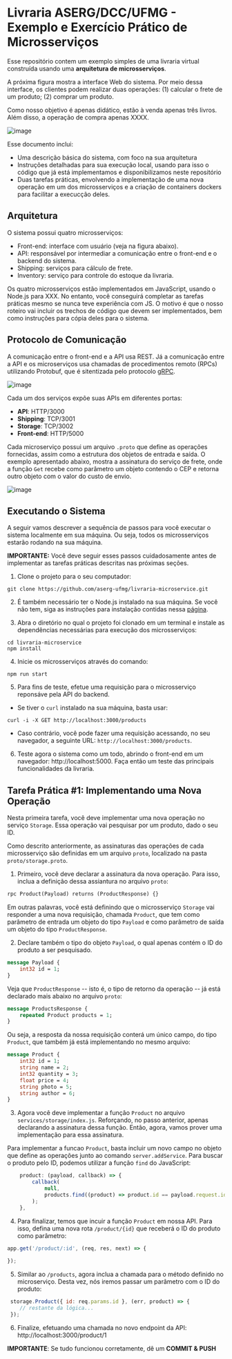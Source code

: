 # Livraria ASERG/DCC/UFMG - Exemplo e Exercício Prático de Microsserviços

Esse repositório contem um exemplo simples de uma livraria virtual construída usando uma **arquitetura de microsserviços**.

A próxima figura mostra a interface Web do sistema. Por meio dessa interface, os clientes podem realizar duas operações: (1) calcular o frete de um produto; (2) comprar um produto.

Como nosso objetivo é apenas didático, estão à venda apenas três livros. Além disso, a operação de compra apenas XXXX.

![image](https://user-images.githubusercontent.com/7620947/107418954-07c85280-6af6-11eb-8cab-64efe548401a.png)

Esse documento inclui:

* Uma descrição básica do sistema, com foco na sua arquitetura
* Instruções detalhadas para sua execução local, usando para isso o código que já está implementamos e disponibilizamos neste repositório
* Duas tarefas práticas, envolvendo a implementação de uma nova operação em um dos microsserviços e a criação de containers dockers para facilitar a execucção deles.

## Arquitetura

O sistema possui quatro microsserviços: 

* Front-end: interface com usuário (veja na figura abaixo).
* API: responsável por intermediar a comunicação entre o front-end e o backend do sistema.
* Shipping: serviços para cálculo de frete.
* Inventory: serviço para controle do estoque da livraria.  

Os quatro microsserviços estão implementados em JavaScript, usando o Node.js para XXX. No entanto, você conseguirá completar as tarefas práticas mesmo se nunca teve experiência com JS. O motivo é que o nosso roteiro vai incluir os trechos de código que devem ser implementados, bem como instruções para cópia deles para o sistema.

## Protocolo de Comunicação

A comunicação entre o front-end e a API usa REST. Já a comunicação entre a API e os microserviços usa chamadas de procedimentos remoto (RPCs) utilizando Protobuf, que é sitentizada pelo protocolo [gRPC](https://grpc.io/). 

![image](https://user-images.githubusercontent.com/7620947/108298485-cbdb6000-717b-11eb-9d3e-257a08b597bf.png)

Cada um dos serviços expõe suas APIs em diferentes portas:

- **API**: HTTP/3000
- **Shipping**: TCP/3001
- **Storage**: TCP/3002
- **Front-end**: HTTP/5000

Cada microserviço possui um arquivo `.proto` que define as operações fornecidas, assim como a estrutura dos objetos de entrada e saída. O exemplo apresentado abaixo, mostra a assinatura do serviço de frete, onde a função `Get` recebe como parâmetro um objeto contendo o CEP e retorna outro objeto com o valor do custo de envio.

![image](https://user-images.githubusercontent.com/7620947/108301755-6a1df480-7181-11eb-9112-c65a0efd5602.png)


## Executando o Sistema

A seguir vamos descrever a sequência de passos para você executar o sistema localmente em sua máquina. Ou seja, todos os microsserviços estarão rodando na sua máquina.

**IMPORTANTE:** Você deve seguir esses passos cuidadosamente antes de implementar as tarefas práticas descritas nas próximas seções.

1. Clone o projeto para o seu computador:

```
git clone https://github.com/aserg-ufmg/livraria-microservice.git
```


2. É também necessário ter o Node.js instalado na sua máquina. Se você não tem, siga as instruções para instalação contidas nessa [página](https://nodejs.org/en/download/).


3. Abra o diretório no qual o projeto foi clonado em um terminal e instale as dependências necessárias para execução dos microsserviços:

```
cd livraria-microservice
npm install
```

4. Inicie os microsserviços através do comando:

```
npm run start
```

5.  Para fins de teste, efetue uma requisição para o microsserviço reponsáve pela API do backend.
 
* Se tiver o `curl` instalado na sua máquina, basta usar:

```
curl -i -X GET http://localhost:3000/products
```

* Caso contrário, você pode fazer uma requisição acessando, no seu navegador, a seguinte URL: `http://localhost:3000/products`.


6. Teste agora o sistema como um todo, abrindo o front-end em um navegador: http://localhost:5000. Faça então um teste das principais funcionalidades da livraria.
 
 
## Tarefa Prática #1: Implementando uma Nova Operação

Nesta primeira tarefa, você deve implementar uma nova operação no serviço `Storage`. Essa operação vai pesquisar por um produto, dado o seu ID.

Como descrito anteriormente, as assinaturas das operações de cada microsserviço são definidas em um arquivo `proto`, localizado na pasta `proto/storage.proto`. 

1. Primeiro, você deve declarar a assinatura da nova operação. Para isso, inclua a definição dessa assiantura no arquivo `proto`:

```proto
rpc Product(Payload) returns (ProductResponse) {}
```

Em outras palavras, você está definindo que o microsserviço `Storage` vai responder a uma nova requisição, chamada `Product`, que tem como parâmetro de entrada um objeto do tipo `Payload` e como parâmetro de saída um objeto do tipo `ProductResponse`. 

2. Declare também o tipo do objeto `Payload`, o qual apenas contém o ID do produto a ser pesquisado.

```proto
message Payload {
    int32 id = 1;
}
```
Veja que `ProductResponse` -- isto é, o tipo de retorno da operação -- já está declarado mais abaixo no arquivo `proto`:

```proto
message ProductsResponse {
    repeated Product products = 1;
}
```

Ou seja, a resposta da nossa requisição conterá um único campo, do tipo `Product`, que também já está implementando no mesmo arquivo:

```proto
message Product {
    int32 id = 1;
    string name = 2;
    int32 quantity = 3;
    float price = 4;
    string photo = 5;
    string author = 6;
}
```

3. Agora você deve implementar a função `Product` no arquivo `services/storage/index.js`. Reforçando, no passo anterior, apenas declarando a assinatura dessa função. Então, agora, vamos prover uma implementação para essa assinatura.
 
Para implementar a funcao `Product`, basta incluir um novo campo no objeto que define as operações junto ao comando `server.addService`. Para buscar o produto pelo ID, podemos utilizar a função `find` do JavaScript:

```js
    product: (payload, callback) => {
        callback(
            null,
            products.find((product) => product.id == payload.request.id)
        );
    },
```

4. Para finalizar, temos que incuir a função `Product` em nossa API. Para isso, defina uma nova rota `/product/{id}` que receberá o ID do produto como parâmetro:

```js
app.get('/product/:id', (req, res, next) => {
    
});
```

5. Similar ao `/products`, agora inclua a chamada para o método definido no microserviço. Desta vez, nós iremos passar um parâmetro com o ID do produto:

```js
 storage.Product({ id: req.params.id }, (err, product) => {
    // restante da lógica... 
 });
```

6. Finalize, efetuando uma chamada no novo endpoint da API: http://localhost:3000/product/1

**IMPORTANTE**: Se tudo funcionou corretamente, dê um **COMMIT & PUSH**
